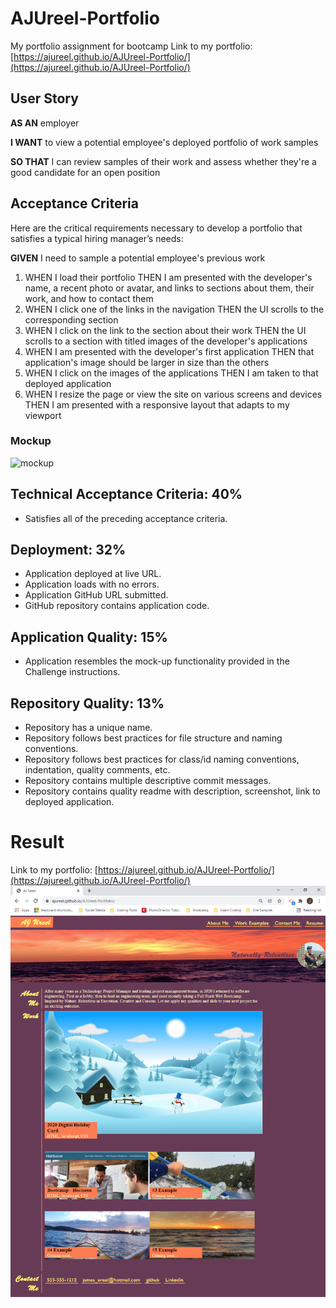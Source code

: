 # AJUreel-Portfolio
My portfolio assignment for bootcamp
Link to my portfolio: [https://ajureel.github.io/AJUreel-Portfolio/](https://ajureel.github.io/AJUreel-Portfolio/)

## User Story
**AS AN** employer

**I WANT** to view a potential employee's deployed portfolio of work samples

**SO THAT** I can review samples of their work and assess whether they're a good candidate for an open position

## Acceptance Criteria
Here are the critical requirements necessary to develop a portfolio that satisfies a typical hiring manager’s needs:

**GIVEN** I need to sample a potential employee's previous work

1. WHEN I load their portfolio
THEN I am presented with the developer's name, a recent photo or avatar, and links to sections about them, their work, and how to contact them
2. WHEN I click one of the links in the navigation
THEN the UI scrolls to the corresponding section
3. WHEN I click on the link to the section about their work
THEN the UI scrolls to a section with titled images of the developer's applications
4. WHEN I am presented with the developer's first application
THEN that application's image should be larger in size than the others
5. WHEN I click on the images of the applications
THEN I am taken to that deployed application
6. WHEN I resize the page or view the site on various screens and devices
THEN I am presented with a responsive layout that adapts to my viewport

### Mockup
![mockup](assets/images/02-advanced-css-homework-demo.gif)

## Technical Acceptance Criteria: 40%
- Satisfies all of the preceding acceptance criteria.
## Deployment: 32%
- Application deployed at live URL.
- Application loads with no errors.
- Application GitHub URL submitted.
- GitHub repository contains application code.

## Application Quality: 15%
- Application resembles the mock-up functionality provided in the Challenge instructions.
## Repository Quality: 13%
- Repository has a unique name.
- Repository follows best practices for file structure and naming conventions.
- Repository follows best practices for class/id naming conventions, indentation, quality comments, etc.
- Repository contains multiple descriptive commit messages.
- Repository contains quality readme with description, screenshot, link to deployed application.

# Result
Link to my portfolio: [https://ajureel.github.io/AJUreel-Portfolio/](https://ajureel.github.io/AJUreel-Portfolio/)
![AJsPortfolio](./assets/images/AJsPortfolio.PNG)
